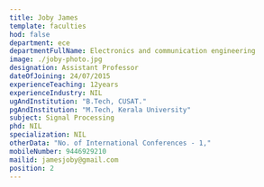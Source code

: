 ```yaml
---
title: Joby James
template: faculties
hod: false
department: ece
departmentFullName: Electronics and communication engineering
image: ./joby-photo.jpg
designation: Assistant Professor
dateOfJoining: 24/07/2015
experienceTeaching: 12years
experienceIndustry: NIL
ugAndInstitution: "B.Tech, CUSAT."
pgAndInstitution: "M.Tech, Kerala University"
subject: Signal Processing
phd: NIL
specialization: NIL
otherData: "No. of International Conferences - 1,"
mobileNumber: 9446929210
mailid: jamesjoby@gmail.com
position: 2
---
```

